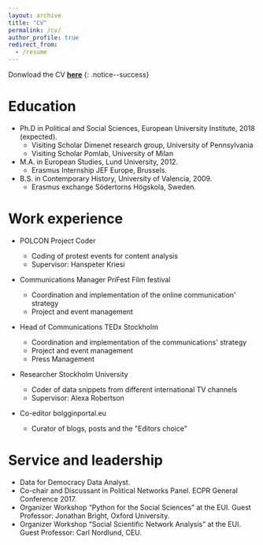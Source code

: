 ```yaml
---
layout: archive
title: "CV"
permalink: /cv/
author_profile: true
redirect_from:
  - /resume
---
```


Donwload the CV **[here](/files/CV_Javier_Sept17.pdf)**
{: .notice--success}



Education
======
* Ph.D in Political and Social Sciences, European University Institute, 2018 (expected).
	- Visiting Scholar Dimenet research group, University of Pennsylvania
	- Visiting Scholar Pomlab, University of Milan
* M.A. in European Studies, Lund University, 2012.
	- Erasmus Internship JEF Europe, Brussels.
* B.S. in Contemporary History, University of Valencia, 2009.
	- Erasmus exchange Södertorns Högskola, Sweden.
 
  
   
   
Work experience
======
* POLCON Project Coder
  * Coding of protest events for content analysis
  * Supervisor: Hanspeter Kriesi
 
 
* Communications Manager PriFest Film festival
  * Coordination and implementation of the online communication' strategy
  * Project and event management
 
 
* Head of Communications TEDx Stockholm
  * Coordination and implementation of the communications' strategy
  * Project and event management
  * Press Management
 
    
* Researcher Stockholm University
  * Coder of data snippets from different international TV channels
  * Supervisor: Alexa Robertson
 
  
* Co-editor bolgginportal.eu
  * Curator of blogs, posts and the "Editors choice"  
   
  
Service and leadership
======
* Data for Democracy Data Analyst.
* Co-chair and Discussant in Political Networks Panel. ECPR General Conference 2017.
* Organizer Workshop “Python for the Social Sciences” at the EUI. Guest Professor: Jonathan Bright, Oxford University.
* Organizer Workshop “Social Scientific Network Analysis” at the EUI. Guest Professor: Carl Nordlund, CEU.
